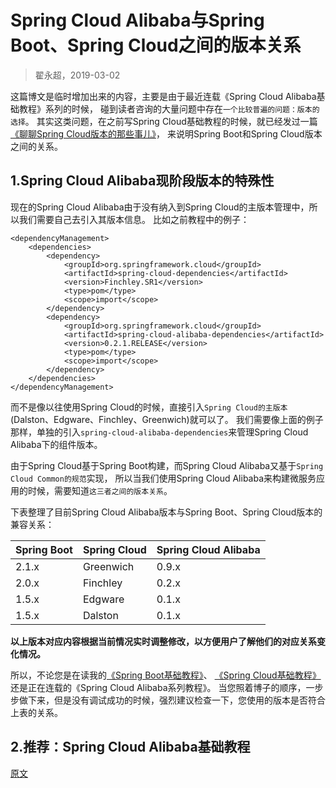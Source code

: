 

Spring Cloud Alibaba与Spring Boot、Spring Cloud之间的**版本关系**
===============================================
> 翟永超，2019-03-02

这篇博文是临时增加出来的内容，主要是由于最近连载《Spring Cloud Alibaba基础教程》系列的时候，
碰到读者咨询的大量问题中存在`一个比较普遍的问题：版本的选择`。
其实这类问题，在之前写Spring Cloud基础教程的时候，就已经发过一篇[《聊聊Spring Cloud版本的那些事儿》](http://blog.didispace.com/springcloud-version/)，
来说明Spring Boot和Spring Cloud版本之间的关系。


## 1.Spring Cloud Alibaba现阶段版本的特殊性
现在的Spring Cloud Alibaba由于没有纳入到Spring Cloud的主版本管理中，所以我们需要自己去引入其版本信息。
比如之前教程中的例子：
```
<dependencyManagement>
    <dependencies>
        <dependency>
            <groupId>org.springframework.cloud</groupId>
            <artifactId>spring-cloud-dependencies</artifactId>
            <version>Finchley.SR1</version>
            <type>pom</type>
            <scope>import</scope>
        </dependency>
        <dependency>
            <groupId>org.springframework.cloud</groupId>
            <artifactId>spring-cloud-alibaba-dependencies</artifactId>
            <version>0.2.1.RELEASE</version>
            <type>pom</type>
            <scope>import</scope>
        </dependency>
    </dependencies>
</dependencyManagement>
```
而不是像以往使用Spring Cloud的时候，直接引入`Spring Cloud的主版本`(Dalston、Edgware、Finchley、Greenwich)就可以了。
我们需要像上面的例子那样，单独的引入`spring-cloud-alibaba-dependencies`来管理Spring Cloud Alibaba下的组件版本。

由于Spring Cloud基于Spring Boot构建，而Spring Cloud Alibaba又基于`Spring Cloud Common的规范`实现，
所以当我们使用Spring Cloud Alibaba来构建微服务应用的时候，需要知道`这三者之间的版本关系`。

下表整理了目前Spring Cloud Alibaba版本与Spring Boot、Spring Cloud版本的兼容关系：

| Spring Boot | Spring Cloud | Spring Cloud Alibaba |
| :---------- | :----------- | :------------------- |
| 2.1.x | Greenwich | 0.9.x |
| 2.0.x | Finchley | 0.2.x |
| 1.5.x | Edgware | 0.1.x |
| 1.5.x | Dalston | 0.1.x |

**以上版本对应内容根据当前情况实时调整修改，以方便用户了解他们的对应关系变化情况。**

所以，不论您是在读我的[《Spring Boot基础教程》](http://blog.didispace.com/Spring-Boot%E5%9F%BA%E7%A1%80%E6%95%99%E7%A8%8B/)、
[《Spring Cloud基础教程》](http://blog.didispace.com/spring-cloud-learning/)还是正在连载的《Spring Cloud Alibaba系列教程》。
当您照着博子的顺序，一步步做下来，但是没有调试成功的时候，强烈建议检查一下，您使用的版本是否符合上表的关系。


## 2.推荐：Spring Cloud Alibaba基础教程


[原文](http://blog.didispace.com/spring-cloud-alibaba-version/)

